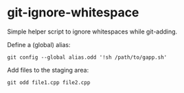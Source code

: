 # git-ignore-whitespace
Simple helper script to ignore whitespaces while git-adding.

Define a (global) alias:

```
git config --global alias.odd '!sh /path/to/gapp.sh'
```

Add files to the staging area:

```
git odd file1.cpp file2.cpp
```
